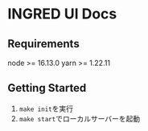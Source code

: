 # INGRED UI Docs

## Requirements
node >= 16.13.0
yarn >= 1.22.11

## Getting Started
1. `make init`を実行
2. `make start`でローカルサーバーを起動
